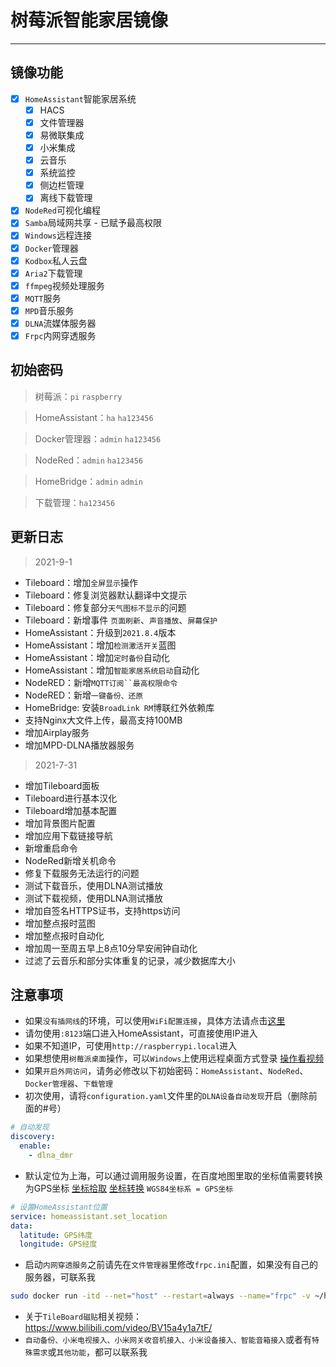 # 树莓派智能家居镜像

---

## 镜像功能

- [x] `HomeAssistant`智能家居系统
    - [x] HACS
    - [x] 文件管理器
    - [x] 易微联集成
    - [x] 小米集成
    - [x] 云音乐
    - [x] 系统监控
    - [x] 侧边栏管理
    - [x] 离线下载管理
- [x] `NodeRed`可视化编程
- [x] `Samba`局域网共享 - 已赋予最高权限
- [x] `Windows`远程连接
- [x] `Docker`管理器
- [x] `Kodbox`私人云盘
- [x] `Aria2`下载管理
- [x] `ffmpeg`视频处理服务
- [x] `MQTT`服务
- [x] `MPD`音乐服务
- [x] `DLNA`流媒体服务器
- [x] `Frpc`内网穿透服务

## 初始密码

> 树莓派：`pi` `raspberry`

> HomeAssistant：`ha` `ha123456`

> Docker管理器：`admin` `ha123456`

> NodeRed：`admin` `ha123456`

> HomeBridge：`admin` `admin`

> 下载管理：`ha123456`

## 更新日志

> 2021-9-1
- Tileboard：增加`全屏显示`操作
- Tileboard：修复浏览器默认翻译中文提示
- Tileboard：修复部分`天气图标不显示`的问题
- Tileboard：新增事件 `页面刷新`、`声音播放`、`屏幕保护`
- HomeAssistant：升级到`2021.8.4`版本
- HomeAssistant：增加`检测激活开关`蓝图
- HomeAssistant：增加`定时备份`自动化
- HomeAssistant：增加`智能家居系统启动`自动化
- NodeRED：新增`MQTT订阅``最高权限命令`
- NodeRED：新增`一键备份、还原`
- HomeBridge: 安装`BroadLink RM`博联红外依赖库
- 支持Nginx大文件上传，最高支持100MB
- 增加Airplay服务
- 增加MPD-DLNA播放器服务

> 2021-7-31

- 增加Tileboard面板
- Tileboard进行基本汉化
- Tileboard增加基本配置
- 增加背景图片配置
- 增加应用下载链接导航
- 新增重启命令
- NodeRed新增关机命令
- 修复下载服务无法运行的问题
- 测试下载音乐，使用DLNA测试播放
- 测试下载视频，使用DLNA测试播放
- 增加自签名HTTPS证书，支持https访问
- 增加整点报时蓝图
- 增加整点报时自动化
- 增加周一至周五早上8点10分早安闹钟自动化
- 过滤了云音乐和部分实体重复的记录，减少数据库大小

## 注意事项

- 如果`没有插网线`的环境，可以使用`WiFi配置连接`，具体方法请点击[这里](/install_image)
- 请勿使用`:8123`端口进入HomeAssistant，可直接使用IP进入
- 如果不知道IP，可使用`http://raspberrypi.local`进入
- 如果想使用`树莓派桌面`操作，可以`Windows`上使用远程桌面方式登录 [操作看视频](https://www.bilibili.com/video/BV1UK4y1j7cE/)
- 如果`开启外网访问`，请务必修改以下初始密码：`HomeAssistant`、`NodeRed`、`Docker管理器`、`下载管理`
- 初次使用，请将`configuration.yaml`文件里的`DLNA设备自动发现`开启（删除前面的#号）

```yaml
# 自动发现
discovery:
  enable:
    - dlna_dmr
```
- 默认定位为上海，可以通过调用服务设置，在百度地图里取的坐标值需要转换为GPS坐标
  [坐标拾取](https://www.toolnb.com/tools/getbaidupoint.html)
  [坐标转换](https://tool.lu/coordinate/) `WGS84坐标系 = GPS坐标`

```yaml
# 设置HomeAssistant位置
service: homeassistant.set_location
data:
  latitude: GPS纬度
  longitude: GPS经度
```
- 启动`内网穿透服务`之前请先在`文件管理器`里修改`frpc.ini`配置，如果没有自己的服务器，可联系我

```bash
sudo docker run -itd --net="host" --restart=always --name="frpc" -v ~/homeassistant/frpc.ini:/etc/frp/frpc.ini snowdreamtech/frpc
```

- 关于`TileBoard磁贴`相关视频：https://www.bilibili.com/video/BV15a4y1a7tF/
- `自动备份、小米电视接入、小米网关收音机接入、小米设备接入、智能音箱接入`或者有`特殊需求`或`其他功能`，都可以联系我